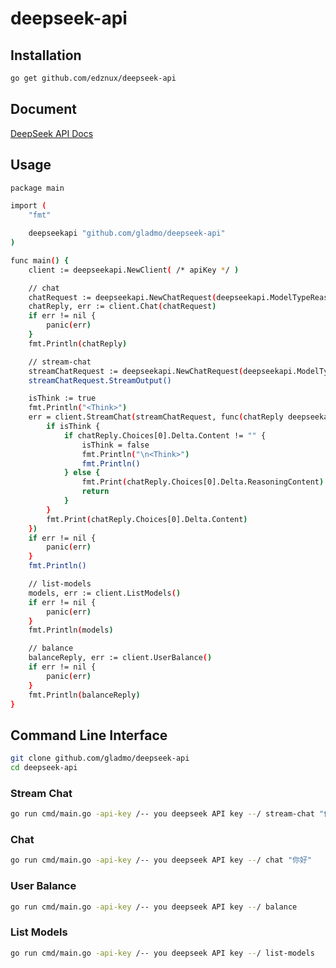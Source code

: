 # deepseek-api

## Installation

```bash
go get github.com/edznux/deepseek-api
```

## Document
[DeepSeek API Docs](https://api-docs.deepseek.com/api/deepseek-api)

## Usage

```bash
package main

import (
	"fmt"

	deepseekapi "github.com/gladmo/deepseek-api"
)

func main() {
	client := deepseekapi.NewClient( /* apiKey */ )

	// chat
	chatRequest := deepseekapi.NewChatRequest(deepseekapi.ModelTypeReasoner, deepseekapi.UserMessage("你好"))
	chatReply, err := client.Chat(chatRequest)
	if err != nil {
		panic(err)
	}
	fmt.Println(chatReply)

	// stream-chat
	streamChatRequest := deepseekapi.NewChatRequest(deepseekapi.ModelTypeReasoner, deepseekapi.UserMessage("你好"))
	streamChatRequest.StreamOutput()

	isThink := true
	fmt.Println("<Think>")
	err = client.StreamChat(streamChatRequest, func(chatReply deepseekapi.ChatReply) {
		if isThink {
			if chatReply.Choices[0].Delta.Content != "" {
				isThink = false
				fmt.Println("\n<Think>")
				fmt.Println()
			} else {
				fmt.Print(chatReply.Choices[0].Delta.ReasoningContent)
				return
			}
		}
		fmt.Print(chatReply.Choices[0].Delta.Content)
	})
	if err != nil {
		panic(err)
	}
	fmt.Println()

	// list-models
	models, err := client.ListModels()
	if err != nil {
		panic(err)
	}
	fmt.Println(models)

	// balance
	balanceReply, err := client.UserBalance()
	if err != nil {
		panic(err)
	}
	fmt.Println(balanceReply)
}
```

## Command Line Interface
```bash
git clone github.com/gladmo/deepseek-api
cd deepseek-api
```

### Stream Chat
```bash
go run cmd/main.go -api-key /-- you deepseek API key --/ stream-chat "你好"
```

### Chat
```bash
go run cmd/main.go -api-key /-- you deepseek API key --/ chat "你好"
```

### User Balance
```bash
go run cmd/main.go -api-key /-- you deepseek API key --/ balance
```

### List Models
```bash
go run cmd/main.go -api-key /-- you deepseek API key --/ list-models
```

